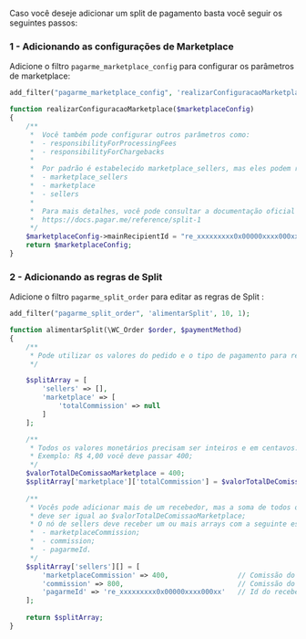 Caso você deseje adicionar um split de pagamento basta você seguir os seguintes passos:

### 1 - Adicionando as configurações de Marketplace 
Adicione o filtro `pagarme_marketplace_config` para configurar os parâmetros de marketplace:

```php
add_filter("pagarme_marketplace_config", 'realizarConfiguracaoMarketplace', 10, 1);

function realizarConfiguracaoMarketplace($marketplaceConfig)
{
	/**
	 *	Você também pode configurar outros parâmetros como:
	 *	- responsibilityForProcessingFees
	 *	- responsibilityForChargebacks
	 *	
	 *	Por padrão é estabelecido marketplace_sellers, mas eles podem receber um dos seguintes valores: 
	 *	- marketplace_sellers
	 *	- marketplace
	 *	- sellers
	 *
	 * 	Para mais detalhes, você pode consultar a documentação oficial da Pagar.me: 
	 *  https://docs.pagar.me/reference/split-1
	 */
	$marketplaceConfig->mainRecipientId = "re_xxxxxxxxx0x00000xxxx000xx"; // Obrigatório | Valor do recipientId do Marketplace
	return $marketplaceConfig;
}
```

### 2 - Adicionando as regras de Split
Adicione o filtro `pagarme_split_order` para editar as regras de Split :

```php
add_filter("pagarme_split_order", 'alimentarSplit', 10, 1);

function alimentarSplit(\WC_Order $order, $paymentMethod)
{
	/**
	 * Pode utilizar os valores do pedido e o tipo de pagamento para realizar o split
	 */

	$splitArray = [
		'sellers' => [],
		'marketplace' => [
			'totalCommission' => null
		]
	];

	/**
	 * Todos os valores monetários precisam ser inteiros e em centavos. 
	 * Exemplo: R$ 4,00 você deve passar 400;
	 */
	$valorTotalDeComissaoMarketplace = 400;
	$splitArray['marketplace']['totalCommission'] = $valorTotalDeComissaoMarketplace; // Valor total de comissão destinado ao Marketplace
	
	/**
	 * Vocês pode adicionar mais de um recebedor, mas a soma de todos os marketplaceCommission 
	 * deve ser igual ao $valorTotalDeComissaoMarketplace;
	 * O nó de sellers deve receber um ou mais arrays com a seguinte estrutura de campos:
	 *  - marketplaceCommission; 
	 *  - commission; 
	 *  - pagarmeId.
	 */
	$splitArray['sellers'][] = [
		'marketplaceCommission' => 400, 				// Comissão do Marketplace
		'commission' => 800, 							// Comissão do recebedor
		'pagarmeId' => 're_xxxxxxxxx0x00000xxxx000xx' 	// Id do recebedor
	];
	
	return $splitArray;
}
```